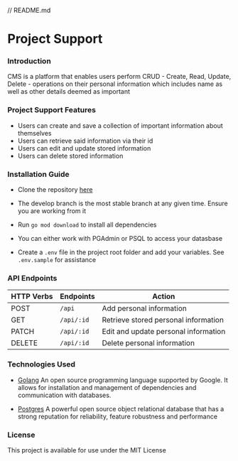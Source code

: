 // README.md

# Project Support

### Introduction
CMS is a platform that enables users perform CRUD - Create, Read, Update, Delete - operations on their personal information which includes name as well as other details deemed as important

### Project Support Features

-   Users can create and save a collection of important information about themselves
-   Users can retrieve said information via their id
-   Users can edit and update stored information
-   Users can delete stored information

### Installation Guide
-   Clone the repository [here](https://github.com/Huey-Emma/cms.git)
-   The develop branch is the most stable branch at any given time. Ensure you are working from it

-   Run `go mod download` to install all dependencies
-   You can either work with PGAdmin or PSQL to access your datasbase
-   Create a `.env` file in the project root folder and add your variables. See `.env.sample` for assistance

### API Endpoints

| HTTP Verbs | Endpoints  | Action                               |
| ---------- | ---------- | ------------------------------------ |
| POST       | `/api`     | Add personal information             |
| GET        | `/api/:id` | Retrieve stored personal information |
| PATCH      | `/api/:id` | Edit and update personal information |
| DELETE     | `/api/:id` | Delete personal information          |

### Technologies Used

-   [Golang]("https://go.dev")
    An open source programming language supported by Google. It allows for installation and management of dependencies and communication with databases.

-   [Postgres]("https://www.postgresql.org")
    A powerful open source object relational database that has a strong reputation for reliability, feature robustness and performance

### License

This project is available for use under the MIT License
